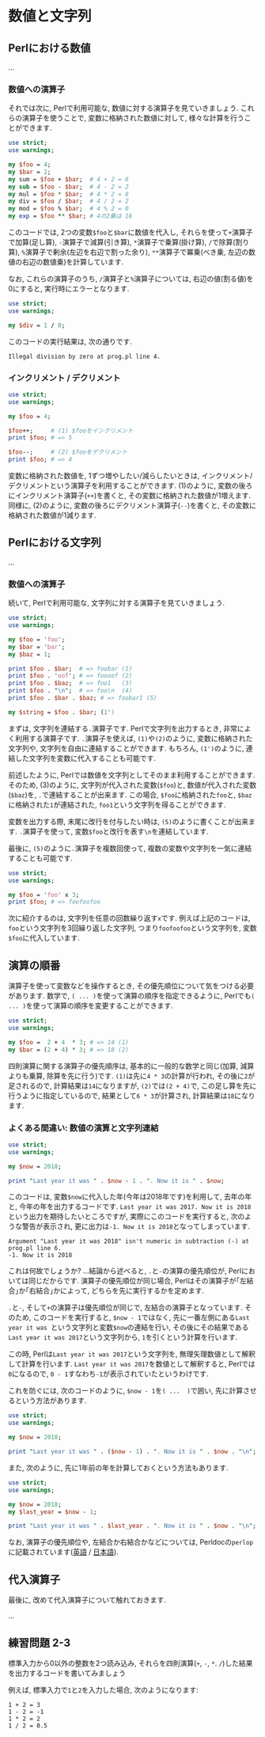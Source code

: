 # 数値と文字列

## Perlにおける数値

...

### 数値への演算子

それでは次に, Perlで利用可能な, 数値に対する演算子を見ていきましょう.
これらの演算子を使うことで, 変数に格納された数値に対して, 様々な計算を行うことができます.

```perl
use strict;
use warnings;

my $foo = 4;
my $bar = 2;
my sum = $foo + $bar;  # 4 + 2 = 6
my sub = $foo - $bar;  # 4 - 2 = 2
my mul = $foo * $bar;  # 4 * 2 = 8
my div = $foo / $bar;  # 4 / 2 = 2
my mod = $foo % $bar;  # 4 % 2 = 0
my exp = $foo ** $bar; # 4の2乗は 16
```

このコードでは, 2つの変数`$foo`と`$bar`に数値を代入し, それらを使って`+`演算子で加算(足し算), `-`演算子で減算(引き算), `*`演算子で乗算(掛け算), `/`で除算(割り算), `%`演算子で剰余(左辺を右辺で割った余り), `**`演算子で冪乗(べき乗, 左辺の数値の右辺の数値乗)を計算しています.

なお, これらの演算子のうち, `/`演算子と`%`演算子については, 右辺の値(割る値)を0にすると, 実行時にエラーとなります.

```perl
use strict;
use warnings;

my $div = 1 / 0;
```

このコードの実行結果は, 次の通りです.

```
Illegal division by zero at prog.pl line 4.
```

### インクリメント / デクリメント

```perl
use strict;
use warnings;

my $foo = 4;

$foo++;     # (1) $fooをインクリメント
print $foo; # => 5

$foo--;     # (2) $fooをデクリメント
print $foo; # => 4
```

変数に格納された数値を, 1ずつ増やしたい/減らしたいときは, インクリメント/デクリメントという演算子を利用することができます.
(1)のように, 変数の後ろにインクリメント演算子(`++`)を書くと, その変数に格納された数値が1増えます.
同様に, (2)のように, 変数の後ろにデクリメント演算子(`--`)を書くと, その変数に格納された数値が1減ります.

## Perlにおける文字列

...

### 数値への演算子

続いて, Perlで利用可能な, 文字列に対する演算子を見ていきましょう.

```perl
use strict;
use warnings;

my $foo = 'foo';
my $bar = 'bar';
my $baz = 1;

print $foo . $bar;  # => foobar (1)
print $foo . 'oof'; # => foooof (2)
print $foo . $baz;  # => foo1   (3)
print $foo . "\n";  # => foo\n  (4)
print $foo . $bar . $baz; # => foobar1 (5)

my $string = $foo . $bar; (1')
```

まずは, 文字列を連結する`.`演算子です. Perlで文字列を出力するとき, 非常によく利用する演算子です.
`.`演算子を使えば,  `(1)`や`(2)`のように, 変数に格納された文字列や, 文字列を自由に連結することができます.
もちろん, `(1')`のように, 連結した文字列を変数に代入することも可能です.

前述したように, Perlでは数値を文字列としてそのまま利用することができます. そのため, (3)のように, 文字列が代入された変数(`$foo`)と, 数値が代入された変数(`$baz`)を, `.`で連結することが出来ます. この場合, `$foo`に格納された`foo`と, `$baz`に格納された`1`が連結された, `foo1`という文字列を得ることができます.

変数を出力する際, 末尾に改行を付与したい時は, `(5)`のように書くことが出来ます. `.`演算子を使って, 変数`$foo`と改行を表す`\n`を連結しています.

最後に, `(5)`のように`.`演算子を複数回使って, 複数の変数や文字列を一気に連結することも可能です.


```perl
use strict;
use warnings;

my $foo = 'foo' x 3;
print $foo; # => foofoofoo
```

次に紹介するのは, 文字列を任意の回数繰り返す`x`です.
例えば上記のコードは, `foo`という文字列を3回繰り返した文字列, つまり`foofoofoo`という文字列を, 変数`$foo`に代入しています. 

## 演算の順番

演算子を使って変数などを操作するとき, その優先順位について気をつける必要があります.
数学で, `( ... )`を使って演算の順序を指定できるように, Perlでも`( ... )`を使って演算の順序を変更することができます.

```perl
use strict;
use warnings;

my $foo =  2 + 4  * 3; # => 14 (1)
my $bar = (2 + 4) * 3; # => 18 (2)
```

四則演算に関する演算子の優先順序は, 基本的に一般的な数学と同じ(加算, 減算よりも乗算, 除算を先に行う)です.
`(1)`は先に`4 * 3`の計算が行われ, その後に`2`が足されるので, 計算結果は`14`になりますが, `(2)`では`(2 + 4)`で, この足し算を先に行うように指定しているので, 結果として`6 * 3`が計算され, 計算結果は`18`になります.

### よくある間違い: 数値の演算と文字列連結

```perl
use strict;
use warnings;

my $now = 2018;

print "Last year it was " . $now - 1 . ". Now it is " . $now; 
```

このコードは, 変数`$now`に代入した年(今年は2018年です)を利用して, 去年の年と, 今年の年を出力するコードです.
`Last year it was 2017. Now it is 2018`という出力を期待したいところですが, 実際にこのコードを実行すると, 次のような警告が表示され, 更に出力は`-1. Now it is 2018`となってしまっています.

```
Argument "Last year it was 2018" isn't numeric in subtraction (-) at prog.pl line 6.
-1. Now it is 2018
```

これは何故でしょうか? ...結論から述べると, `.`と`-`の演算の優先順位が, Perlにおいては同じだからです.
演算子の優先順位が同じ場合, Perlはその演算子が｢左結合｣か｢右結合｣かによって, どちらを先に実行するかを定めます.

`.`と`-`, そして`+`の演算子は優先順位が同じで, 左結合の演算子となっています.
そのため, このコードを実行すると,  `$now - 1`ではなく, 先に一番左側にある`Last year it was `という文字列と変数`$now`の連結を行い, その後にその結果である`Last year it was 2017`という文字列から, `1`を引くという計算を行います.

この時, Perlは`Last year it was 2017`という文字列を, 無理矢理数値として解釈して計算を行います. `Last year it was 2017`を数値として解釈すると, Perlでは`0`になるので, `0 - 1`すなわち`-1`が表示されていたというわけです.

これを防ぐには, 次のコードのように, `$now - 1`を`( ...  )`で囲い, 先に計算させるという方法があります.

```perl
use strict;
use warnings;

my $now = 2018;

print "Last year it was " . ($now - 1) . ". Now it is " . $now . "\n"; 
```

また, 次のように, 先に1年前の年を計算しておくという方法もあります.

```perl
use strict;
use warnings;

my $now = 2018;
my $last_year = $now - 1;

print "Last year it was " . $last_year . ". Now it is " . $now . "\n"; 
```

なお, 演算子の優先順位や, 左結合か右結合かなどについては, Perldocの`perlop`に記載されています([英語](http://search.cpan.org/~shay/perl-5.26.1/pod/perlop.pod) / [日本語](http://perldoc.jp/docs/perl/5.22.1/perlop.pod)).

## 代入演算子

最後に, 改めて代入演算子について触れておきます.

...

## 練習問題 2-3

標準入力から0以外の整数を2つ読み込み, それらを四則演算(`+`, `-`, `*`. `/`)した結果を出力するコードを書いてみましょう

例えば, 標準入力で`1`と`2`を入力した場合, 次のようになります:

```
1 + 2 = 3
1 - 2 = -1
1 * 2 = 2
1 / 2 = 0.5
```


